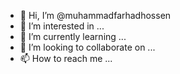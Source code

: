 - 👋 Hi, I’m @muhammadfarhadhossen
- 👀 I’m interested in ...
- 🌱 I’m currently learning ...
- 💞️ I’m looking to collaborate on ...
- 📫 How to reach me ...

<!---
muhammadfarhadhossen/muhammadfarhadhossen is a ✨ special ✨ repository because its `README.md` (this file) appears on your GitHub profile.
You can click the Preview link to take a look at your changes.
--->

